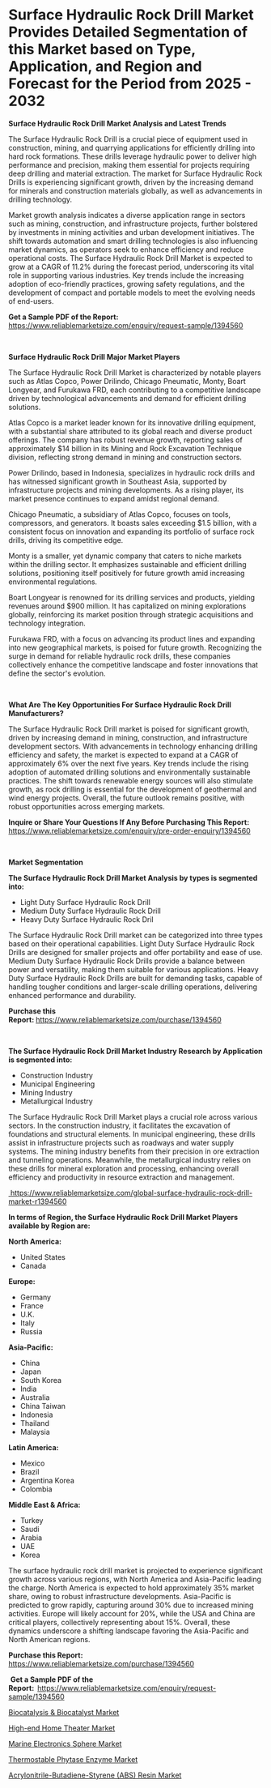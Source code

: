 <p><h1>Surface Hydraulic Rock Drill Market Provides Detailed Segmentation of this Market based on Type, Application, and Region and Forecast for the Period from 2025 - 2032</h1></p><p><strong>Surface Hydraulic Rock Drill Market Analysis and Latest Trends</strong></p>
<p><p>The Surface Hydraulic Rock Drill is a crucial piece of equipment used in construction, mining, and quarrying applications for efficiently drilling into hard rock formations. These drills leverage hydraulic power to deliver high performance and precision, making them essential for projects requiring deep drilling and material extraction. The market for Surface Hydraulic Rock Drills is experiencing significant growth, driven by the increasing demand for minerals and construction materials globally, as well as advancements in drilling technology. </p><p>Market growth analysis indicates a diverse application range in sectors such as mining, construction, and infrastructure projects, further bolstered by investments in mining activities and urban development initiatives. The shift towards automation and smart drilling technologies is also influencing market dynamics, as operators seek to enhance efficiency and reduce operational costs. The Surface Hydraulic Rock Drill Market is expected to grow at a CAGR of 11.2% during the forecast period, underscoring its vital role in supporting various industries. Key trends include the increasing adoption of eco-friendly practices, growing safety regulations, and the development of compact and portable models to meet the evolving needs of end-users.</p></p>
<p><strong>Get a Sample PDF of the Report:&nbsp;</strong> <a href="https://www.reliablemarketsize.com/enquiry/request-sample/1394560?utm_campaign=2008&utm_medium=2&utm_source=Github&utm_content=ia&utm_term=22032025&utm_id=surface-hydraulic-rock-drill">https://www.reliablemarketsize.com/enquiry/request-sample/1394560</a></p>
<p>&nbsp;</p>
<p><strong>Surface Hydraulic Rock Drill Major Market Players</strong></p>
<p><p>The Surface Hydraulic Rock Drill Market is characterized by notable players such as Atlas Copco, Power Drilindo, Chicago Pneumatic, Monty, Boart Longyear, and Furukawa FRD, each contributing to a competitive landscape driven by technological advancements and demand for efficient drilling solutions.</p><p>Atlas Copco is a market leader known for its innovative drilling equipment, with a substantial share attributed to its global reach and diverse product offerings. The company has robust revenue growth, reporting sales of approximately $14 billion in its Mining and Rock Excavation Technique division, reflecting strong demand in mining and construction sectors.</p><p>Power Drilindo, based in Indonesia, specializes in hydraulic rock drills and has witnessed significant growth in Southeast Asia, supported by infrastructure projects and mining developments. As a rising player, its market presence continues to expand amidst regional demand.</p><p>Chicago Pneumatic, a subsidiary of Atlas Copco, focuses on tools, compressors, and generators. It boasts sales exceeding $1.5 billion, with a consistent focus on innovation and expanding its portfolio of surface rock drills, driving its competitive edge.</p><p>Monty is a smaller, yet dynamic company that caters to niche markets within the drilling sector. It emphasizes sustainable and efficient drilling solutions, positioning itself positively for future growth amid increasing environmental regulations.</p><p>Boart Longyear is renowned for its drilling services and products, yielding revenues around $900 million. It has capitalized on mining explorations globally, reinforcing its market position through strategic acquisitions and technology integration.</p><p>Furukawa FRD, with a focus on advancing its product lines and expanding into new geographical markets, is poised for future growth. Recognizing the surge in demand for reliable hydraulic rock drills, these companies collectively enhance the competitive landscape and foster innovations that define the sector's evolution.</p></p>
<p>&nbsp;</p>
<p><strong>What Are The Key Opportunities For Surface Hydraulic Rock Drill Manufacturers?</strong></p>
<p><p>The Surface Hydraulic Rock Drill market is poised for significant growth, driven by increasing demand in mining, construction, and infrastructure development sectors. With advancements in technology enhancing drilling efficiency and safety, the market is expected to expand at a CAGR of approximately 6% over the next five years. Key trends include the rising adoption of automated drilling solutions and environmentally sustainable practices. The shift towards renewable energy sources will also stimulate growth, as rock drilling is essential for the development of geothermal and wind energy projects. Overall, the future outlook remains positive, with robust opportunities across emerging markets.</p></p>
<p><strong>Inquire or Share Your Questions If Any Before Purchasing This Report:</strong> <a href="https://www.reliablemarketsize.com/enquiry/pre-order-enquiry/1394560?utm_campaign=2008&utm_medium=2&utm_source=Github&utm_content=ia&utm_term=22032025&utm_id=surface-hydraulic-rock-drill">https://www.reliablemarketsize.com/enquiry/pre-order-enquiry/1394560</a></p>
<p>&nbsp;</p>
<p><strong>Market Segmentation</strong></p>
<p><strong>The Surface Hydraulic Rock Drill Market Analysis by types is segmented into:</strong></p>
<p><ul><li>Light Duty Surface Hydraulic Rock Drill</li><li>Medium Duty Surface Hydraulic Rock Drill</li><li>Heavy Duty Surface Hydraulic Rock Dril</li></ul></p>
<p><p>The Surface Hydraulic Rock Drill market can be categorized into three types based on their operational capabilities. Light Duty Surface Hydraulic Rock Drills are designed for smaller projects and offer portability and ease of use. Medium Duty Surface Hydraulic Rock Drills provide a balance between power and versatility, making them suitable for various applications. Heavy Duty Surface Hydraulic Rock Drills are built for demanding tasks, capable of handling tougher conditions and larger-scale drilling operations, delivering enhanced performance and durability.</p></p>
<p><strong>Purchase this Report:&nbsp;</strong><a href="https://www.reliablemarketsize.com/purchase/1394560?utm_campaign=2008&utm_medium=2&utm_source=Github&utm_content=ia&utm_term=22032025&utm_id=surface-hydraulic-rock-drill">https://www.reliablemarketsize.com/purchase/1394560</a></p>
<p>&nbsp;</p>
<p><strong>The Surface Hydraulic Rock Drill Market Industry Research by Application is segmented into:</strong></p>
<p><ul><li>Construction Industry</li><li>Municipal Engineering</li><li>Mining Industry</li><li>Metallurgical Industry</li></ul></p>
<p><p>The Surface Hydraulic Rock Drill Market plays a crucial role across various sectors. In the construction industry, it facilitates the excavation of foundations and structural elements. In municipal engineering, these drills assist in infrastructure projects such as roadways and water supply systems. The mining industry benefits from their precision in ore extraction and tunneling operations. Meanwhile, the metallurgical industry relies on these drills for mineral exploration and processing, enhancing overall efficiency and productivity in resource extraction and management.</p></p>
<p><a href="https://www.reliablemarketsize.com/global-surface-hydraulic-rock-drill-market-r1394560?utm_campaign=2008&utm_medium=2&utm_source=Github&utm_content=ia&utm_term=22032025&utm_id=surface-hydraulic-rock-drill">&nbsp;https://www.reliablemarketsize.com/global-surface-hydraulic-rock-drill-market-r1394560</a></p>
<p><strong>In terms of Region, the Surface Hydraulic Rock Drill Market Players available by Region are:</strong></p>
<p>
    <p> <strong> North America: </strong>
        <ul>
            <li>United States</li>
            <li>Canada</li>
        </ul>
        </p> 
    <p> <strong> Europe: </strong>
        <ul>
            <li>Germany</li>
            <li>France</li>
            <li>U.K.</li>
            <li>Italy</li>
            <li>Russia</li>
        </ul>
        </p> 
    <p> <strong> Asia-Pacific: </strong>
        <ul>
            <li>China</li>
            <li>Japan</li>
            <li>South Korea</li>
            <li>India</li>
            <li>Australia</li>
            <li>China Taiwan</li>
            <li>Indonesia</li>
            <li>Thailand</li>
            <li>Malaysia</li>
        </ul>
        </p> 
    <p> <strong> Latin America: </strong>
        <ul>
            <li>Mexico</li>
            <li>Brazil</li>
            <li>Argentina Korea</li>
            <li>Colombia</li>
        </ul>
        </p> 
    <p> <strong> Middle East & Africa: </strong>
        <ul>
            <li>Turkey</li>
            <li>Saudi</li>
            <li>Arabia</li>
            <li>UAE</li>
            <li>Korea</li>
        </ul>
    </p>
    </p>
<p><p>The surface hydraulic rock drill market is projected to experience significant growth across various regions, with North America and Asia-Pacific leading the charge. North America is expected to hold approximately 35% market share, owing to robust infrastructure developments. Asia-Pacific is predicted to grow rapidly, capturing around 30% due to increased mining activities. Europe will likely account for 20%, while the USA and China are critical players, collectively representing about 15%. Overall, these dynamics underscore a shifting landscape favoring the Asia-Pacific and North American regions.</p></p>
<p><strong>Purchase this Report: </strong><a href="https://www.reliablemarketsize.com/purchase/1394560?utm_campaign=2008&utm_medium=2&utm_source=Github&utm_content=ia&utm_term=22032025&utm_id=surface-hydraulic-rock-drill">https://www.reliablemarketsize.com/purchase/1394560</a></p>
<p>&nbsp;<strong>Get a Sample PDF of the Report:&nbsp;&nbsp;</strong><a href="https://www.reliablemarketsize.com/enquiry/request-sample/1394560?utm_campaign=2008&utm_medium=2&utm_source=Github&utm_content=ia&utm_term=22032025&utm_id=surface-hydraulic-rock-drill">https://www.reliablemarketsize.com/enquiry/request-sample/1394560</a></p>
<p><strong></strong></p>
<p><p><a href="https://github.com/balbajagatr1/Market-Research-Report-List-1/blob/main/biocatalysis-biocatalyst-market.md?utm_campaign=2008&utm_medium=2&utm_source=Github&utm_content=ia&utm_term=22032025&utm_id=surface-hydraulic-rock-drill">Biocatalysis & Biocatalyst Market</a></p><p><a href="https://github.com/idranalexie/Market-Research-Report-List-1/blob/main/high-end-home-theater-market.md?utm_campaign=2008&utm_medium=2&utm_source=Github&utm_content=ia&utm_term=22032025&utm_id=surface-hydraulic-rock-drill">High-end Home Theater Market</a></p><p><a href="https://github.com/ftnlewins/Market-Research-Report-List-1/blob/main/marine-electronics-sphere-market.md?utm_campaign=2008&utm_medium=2&utm_source=Github&utm_content=ia&utm_term=22032025&utm_id=surface-hydraulic-rock-drill">Marine Electronics Sphere Market</a></p><p><a href="https://github.com/rempemelon5k/Market-Research-Report-List-1/blob/main/thermostable-phytase-enzyme-market.md?utm_campaign=2008&utm_medium=2&utm_source=Github&utm_content=ia&utm_term=22032025&utm_id=surface-hydraulic-rock-drill">Thermostable Phytase Enzyme Market</a></p><p><a href="https://github.com/yardemuongz5/Market-Research-Report-List-1/blob/main/acrylonitrile-butadiene-styrene-abs-resin-market.md?utm_campaign=2008&utm_medium=2&utm_source=Github&utm_content=ia&utm_term=22032025&utm_id=surface-hydraulic-rock-drill">Acrylonitrile-Butadiene-Styrene (ABS) Resin Market</a></p></p>